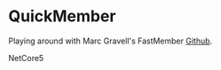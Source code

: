 # QuickMember
Playing around with Marc Gravell's FastMember [Github](https://github.com/mgravell/fast-member).  

NetCore5
